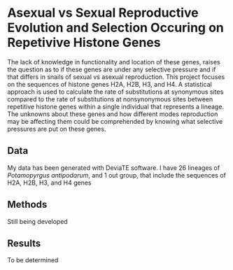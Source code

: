 # Asexual vs Sexual Reproductive Evolution and Selection Occuring on Repetivive Histone Genes
The lack of knowledge in functionality and location of these genes, raises the question as to if these genes are under any selective pressure and if that differs in snails of sexual vs asexual reproduction. This project focuses on the sequences of histone genes H2A, H2B, H3, and H4. A statistical approach is used to calculate the rate of substitutions at synonymous sites compared to the rate of substitutions at nonsynonymous sites between repetitive histone genes within a single individual that represents a lineage. The unknowns about these genes and how different modes reproduction may be affecting them could be comprehended by knowing what selective pressures are put on these genes. 


## Data
My data has been generated with DeviaTE software. I have 26 lineages of *Potamopyrgus antipodarum*, and 1 out group, that include the sequences of H2A, H2B, H3, and H4 genes
## Methods
Still being developed
## Results
To be determined
